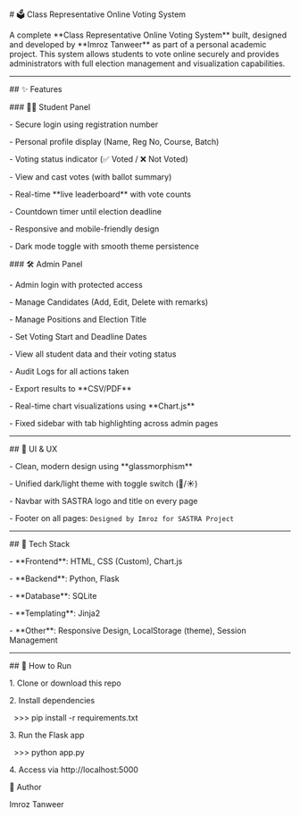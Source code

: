 \# 🗳️ Class Representative Online Voting System



A complete \*\*Class Representative Online Voting System\*\* built, designed and developed by \*\*Imroz Tanweer\*\* as part of a personal academic project. This system allows students to vote online securely and provides administrators with full election management and visualization capabilities.



---



\## ✨ Features



\### 👨‍🎓 Student Panel

\- Secure login using registration number

\- Personal profile display (Name, Reg No, Course, Batch)

\- Voting status indicator (✅ Voted / ❌ Not Voted)

\- View and cast votes (with ballot summary)

\- Real-time \*\*live leaderboard\*\* with vote counts

\- Countdown timer until election deadline

\- Responsive and mobile-friendly design

\- Dark mode toggle with smooth theme persistence



\### 🛠️ Admin Panel

\- Admin login with protected access

\- Manage Candidates (Add, Edit, Delete with remarks)

\- Manage Positions and Election Title

\- Set Voting Start and Deadline Dates

\- View all student data and their voting status

\- Audit Logs for all actions taken

\- Export results to \*\*CSV/PDF\*\*

\- Real-time chart visualizations using \*\*Chart.js\*\*

\- Fixed sidebar with tab highlighting across admin pages



---



\## 🎨 UI \& UX

\- Clean, modern design using \*\*glassmorphism\*\*

\- Unified dark/light theme with toggle switch (🌙/☀️)

\- Navbar with SASTRA logo and title on every page

\- Footer on all pages: `Designed by Imroz for SASTRA Project`



---



\## 🧱 Tech Stack



\- \*\*Frontend\*\*: HTML, CSS (Custom), Chart.js

\- \*\*Backend\*\*: Python, Flask

\- \*\*Database\*\*: SQLite

\- \*\*Templating\*\*: Jinja2

\- \*\*Other\*\*: Responsive Design, LocalStorage (theme), Session Management



---



\## 🚀 How to Run



1\. Clone or download this repo

2\. Install dependencies  

&nbsp;	>>> pip install -r requirements.txt

3\. Run the Flask app

&nbsp;	>>> python app.py

4\. Access via http://localhost:5000



👤 Author

Imroz Tanweer

